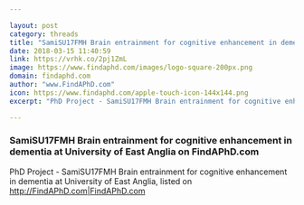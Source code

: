 ```yaml
---

layout: post
category: threads
title: "SamiSU17FMH Brain entrainment for cognitive enhancement in dementia at University of East Anglia on FindAPhD.com"
date: 2018-03-15 11:40:59
link: https://vrhk.co/2pj1ZmL
image: https://www.findaphd.com/images/logo-square-200px.png
domain: findaphd.com
author: "www.FindAPhD.com"
icon: https://www.findaphd.com/apple-touch-icon-144x144.png
excerpt: "PhD Project - SamiSU17FMH Brain entrainment for cognitive enhancement in dementia at University of East Anglia, listed on <http://FindAPhD.com|FindAPhD.com>"

---
```


### SamiSU17FMH Brain entrainment for cognitive enhancement in dementia at University of East Anglia on FindAPhD.com

PhD Project - SamiSU17FMH Brain entrainment for cognitive enhancement in dementia at University of East Anglia, listed on <http://FindAPhD.com|FindAPhD.com>